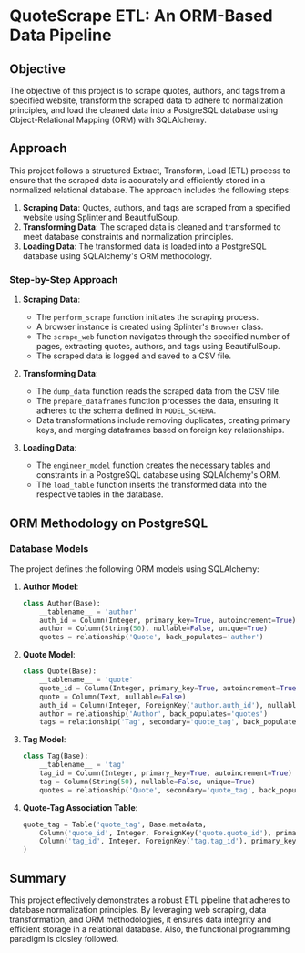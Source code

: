 # QuoteScrape ETL: An ORM-Based Data Pipeline

## Objective

The objective of this project is to scrape quotes, authors, and tags from a specified website, transform the scraped data to adhere to normalization principles, and load the cleaned data into a PostgreSQL database using Object-Relational Mapping (ORM) with SQLAlchemy. 

## Approach

This project follows a structured Extract, Transform, Load (ETL) process to ensure that the scraped data is accurately and efficiently stored in a normalized relational database. The approach includes the following steps:

1. **Scraping Data**: Quotes, authors, and tags are scraped from a specified website using Splinter and BeautifulSoup.
2. **Transforming Data**: The scraped data is cleaned and transformed to meet database constraints and normalization principles.
3. **Loading Data**: The transformed data is loaded into a PostgreSQL database using SQLAlchemy's ORM methodology.

### Step-by-Step Approach

1. **Scraping Data**:
    - The `perform_scrape` function initiates the scraping process.
    - A browser instance is created using Splinter's `Browser` class.
    - The `scrape_web` function navigates through the specified number of pages, extracting quotes, authors, and tags using BeautifulSoup.
    - The scraped data is logged and saved to a CSV file.

2. **Transforming Data**:
    - The `dump_data` function reads the scraped data from the CSV file.
    - The `prepare_dataframes` function processes the data, ensuring it adheres to the schema defined in `MODEL_SCHEMA`.
    - Data transformations include removing duplicates, creating primary keys, and merging dataframes based on foreign key relationships.

3. **Loading Data**:
    - The `engineer_model` function creates the necessary tables and constraints in a PostgreSQL database using SQLAlchemy's ORM.
    - The `load_table` function inserts the transformed data into the respective tables in the database.

## ORM Methodology on PostgreSQL

### Database Models

The project defines the following ORM models using SQLAlchemy:

1. **Author Model**:
    ```python
    class Author(Base):
        __tablename__ = 'author'
        auth_id = Column(Integer, primary_key=True, autoincrement=True)
        author = Column(String(50), nullable=False, unique=True)
        quotes = relationship('Quote', back_populates='author')
    ```

2. **Quote Model**:
    ```python
    class Quote(Base):
        __tablename__ = 'quote'
        quote_id = Column(Integer, primary_key=True, autoincrement=True)
        quote = Column(Text, nullable=False)
        auth_id = Column(Integer, ForeignKey('author.auth_id'), nullable=False)
        author = relationship('Author', back_populates='quotes')
        tags = relationship('Tag', secondary='quote_tag', back_populates='quotes')
    ```

3. **Tag Model**:
    ```python
    class Tag(Base):
        __tablename__ = 'tag'
        tag_id = Column(Integer, primary_key=True, autoincrement=True)
        tag = Column(String(50), nullable=False, unique=True)
        quotes = relationship('Quote', secondary='quote_tag', back_populates='tags')
    ```

4. **Quote-Tag Association Table**:
    ```python
    quote_tag = Table('quote_tag', Base.metadata,
        Column('quote_id', Integer, ForeignKey('quote.quote_id'), primary_key=True),
        Column('tag_id', Integer, ForeignKey('tag.tag_id'), primary_key=True)
    )
    ```

## Summary
This project effectively demonstrates a robust ETL pipeline that adheres to database normalization principles. By leveraging web scraping, data transformation, and ORM methodologies, it ensures data integrity and efficient storage in a relational database. Also, the functional programming paradigm is closley followed. 



